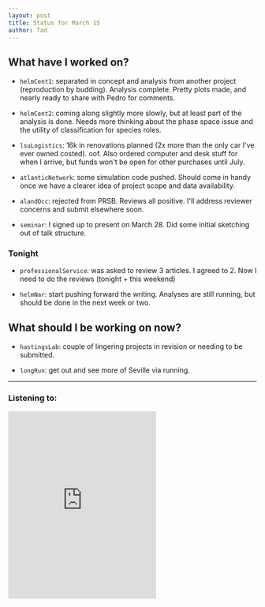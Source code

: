 ```yaml
---
layout: post 
title: Status for March 15 
author: Tad
---
```


## What have I worked on?


* `helmCent1`: separated in concept and analysis from another project (reproduction by budding). Analysis complete. Pretty plots made, and nearly ready to share with Pedro for comments.

* `helmCent2`: coming along slightly more slowly, but at least part of the analysis is done. Needs more thinking about the phase space issue and the utility of classification for species roles.

* `lsuLogistics`: 16k in renovations planned (2x more than the only car I've ever owned costed). oof. Also ordered computer and desk stuff for when I arrive, but funds won't be open for other purchases until July. 

* `atlanticNetwork`: some simulation code pushed. Should come in handy once we have a clearer idea of project scope and data availability. 

* `alandOcc`: rejected from PRSB. Reviews all positive. I'll address reviewer concerns and submit elsewhere soon. 

* `seminar`: I signed up to present on March 28. Did some initial sketching out of talk structure. 





### Tonight

* `professionalService`: was asked to review 3 articles. I agreed to 2. Now I need to do the reviews (tonight + this weekend)

* `helmNar`: start pushing forward the writing. Analyses are still running, but should be done in the next week or two. 



## What should I be working on now?

* `hastingsLab`: couple of lingering projects in revision or needing to be submitted. 

* `longRun`: get out and see more of Seville via running. 




--- 

### Listening to:

<iframe src='https://embed.spotify.com/?uri=spotify%3Atrack%3A7ofZgS5xDW0XodfjaXWvZG' width='300' height='380' frameborder='0' allowtransparency='true'></iframe>

<i class='fa fa-code' style='color:pink'></i>

